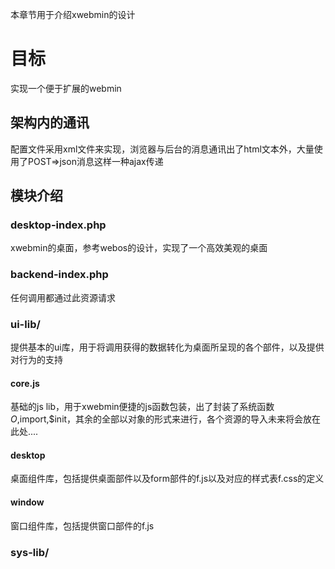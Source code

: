 本章节用于介绍xwebmin的设计

# 目标 #
实现一个便于扩展的webmin
## 架构内的通讯 ##
配置文件采用xml文件来实现，浏览器与后台的消息通讯出了html文本外，大量使用了POST=>json消息这样一种ajax传递

## 模块介绍 ##
### desktop-index.php ###
xwebmin的桌面，参考webos的设计，实现了一个高效美观的桌面
### backend-index.php ###
任何调用都通过此资源请求
### ui-lib/ ###
提供基本的ui库，用于将调用获得的数据转化为桌面所呈现的各个部件，以及提供对行为的支持
#### core.js ####
基础的js lib，用于xwebmin便捷的js函数包装，出了封装了系统函数$O,$import,$init，其余的全部以对象的形式来进行，各个资源的导入未来将会放在此处....
#### desktop ####
桌面组件库，包括提供桌面部件以及form部件的f.js以及对应的样式表f.css的定义
#### window ####
窗口组件库，包括提供窗口部件的f.js
### sys-lib/ ###